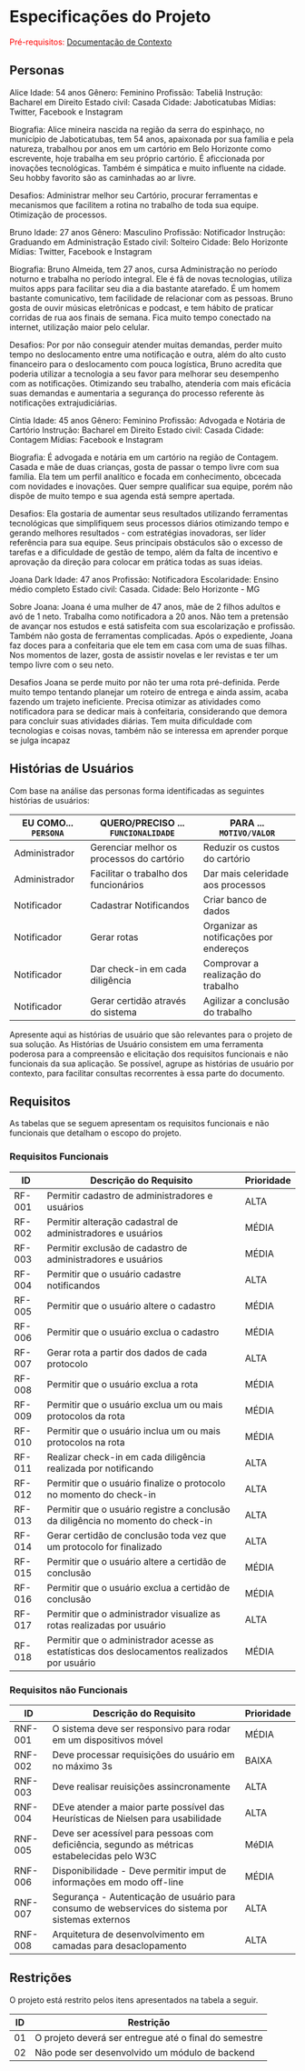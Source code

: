# Especificações do Projeto

<span style="color:red">Pré-requisitos: <a href="1-Documentação de Contexto.md"> Documentação de Contexto</a></span>


## Personas

Alice 
Idade: 54 anos
Gênero: Feminino 
Profissão: Tabeliã 
Instrução: Bacharel em Direito 
Estado civil: Casada 
Cidade: Jaboticatubas 
Mídias: Twitter, Facebook e Instagram  

Biografia:
Alice mineira nascida na região da serra do espinhaço, no município de Jaboticatubas, tem 54 anos, apaixonada por sua família e pela natureza, trabalhou por anos em um cartório em Belo Horizonte como escrevente, hoje trabalha em seu próprio cartório. É aficcionada por inovações tecnológicas. Também é simpática e muito influente na cidade. Seu hobby favorito são as caminhadas ao ar livre.

Desafios: 
Administrar melhor seu Cartório, procurar ferramentas e mecanismos que facilitem a rotina no trabalho de toda sua equipe. 
Otimização de processos. 


Bruno
Idade: 27 anos
Gênero: Masculino
Profissão: Notificador
Instrução: Graduando em Administração
Estado civil: Solteiro
Cidade: Belo Horizonte
Mídias: Twitter, Facebook e Instagram  

Biografia:
Bruno Almeida, tem 27 anos, cursa Administração no período noturno e trabalha no período integral. Ele é fã de novas tecnologias, utiliza muitos apps para facilitar seu dia a dia bastante atarefado. É um homem bastante comunicativo, tem facilidade de relacionar com as pessoas. Bruno gosta de ouvir músicas eletrônicas e podcast, e tem hábito de praticar corridas de rua aos finais de semana. Fica muito tempo conectado na internet, utilização maior pelo celular.

Desafios:
Por por não conseguir atender muitas demandas, perder muito tempo no deslocamento entre uma notificação e outra, além do alto custo financeiro para o deslocamento com pouca logística, Bruno acredita que poderia utilizar a tecnologia a seu favor para melhorar seu desempenho com as notificações. Otimizando seu trabalho, atenderia com mais eficácia suas demandas e aumentaria a segurança do processo referente às notificações extrajudiciárias.


Cíntia
Idade: 45 anos
Gênero: Feminino 
Profissão: Advogada e Notária de Cartório 
Instrução: Bacharel em Direito 
Estado civil: Casada 
Cidade: Contagem
Mídias: Facebook e Instagram  

Biografia:
É advogada e notária em um cartório na região de Contagem. Casada e mãe de duas crianças, gosta de passar o tempo livre com sua família.
Ela tem um perfil analítico e focada em conhecimento, obcecada com novidades e inovações. Quer sempre qualificar sua equipe, porém não dispõe de muito tempo e sua agenda está sempre apertada.

Desafios: 
Ela gostaria de aumentar seus resultados utilizando ferramentas tecnológicas que simplifiquem seus processos diários otimizando tempo e gerando melhores resultados - com estratégias inovadoras, ser líder referência para sua equipe.
Seus principais obstáculos são o excesso de tarefas e a dificuldade de gestão de tempo, além da falta de incentivo e aprovação da direção para colocar em prática todas as suas ideias.



Joana Dark
Idade: 47 anos
Profissão: Notificadora
Escolaridade: Ensino médio completo
Estado civil: Casada.
Cidade: Belo Horizonte - MG

Sobre Joana:
Joana é uma mulher de 47 anos, mãe de 2 filhos adultos e avó de 1 neto. 
Trabalha como notificadora a 20 anos. Não tem a pretensão de avançar nos estudos e está satisfeita com sua escolarização e profissão. Também não gosta de ferramentas complicadas.
Após o expediente, Joana faz doces para a confeitaria que ele tem em casa com uma de suas filhas. 
Nos momentos de lazer, gosta de assistir novelas e ler revistas e ter um tempo livre com o seu neto.

Desafios
Joana se perde muito por não ter uma rota pré-definida. Perde muito tempo tentando planejar um roteiro de entrega e ainda assim, acaba fazendo um trajeto ineficiente.
Precisa otimizar as atividades como notificadora para se dedicar mais à confeitaria, considerando que demora para concluir suas atividades diárias.
Tem muita dificuldade com tecnologias e coisas novas, também não se interessa em aprender porque se julga incapaz


## Histórias de Usuários

Com base na análise das personas forma identificadas as seguintes histórias de usuários:

|EU COMO... `PERSONA`| QUERO/PRECISO ... `FUNCIONALIDADE`       |PARA ... `MOTIVO/VALOR`                 |
|--------------------|------------------------------------------|----------------------------------------|
|Administrador       | Gerenciar melhor os processos do cartório|Reduzir os custos do cartório           |
|Administrador       | Facilitar o trabalho dos funcionários    |Dar mais celeridade aos processos       |
|Notificador         | Cadastrar Notificandos                   |Criar banco de dados                    |
|Notificador         | Gerar rotas                              |Organizar as notificações por endereços |  
|Notificador         | Dar check-in em cada diligência          |Comprovar a realização do trabalho      |
|Notificador         | Gerar certidão através do sistema        |Agilizar a conclusão do trabalho        |


Apresente aqui as histórias de usuário que são relevantes para o projeto de sua solução. As Histórias de Usuário consistem em uma ferramenta poderosa para a compreensão e elicitação dos requisitos funcionais e não funcionais da sua aplicação. Se possível, agrupe as histórias de usuário por contexto, para facilitar consultas recorrentes à essa parte do documento.


## Requisitos

As tabelas que se seguem apresentam os requisitos funcionais e não funcionais que detalham o escopo do projeto.

### Requisitos Funcionais

|ID    | Descrição do Requisito  | Prioridade |
|------|-----------------------------------------|----|
|RF-001| Permitir cadastro de administradores e usuários | ALTA |
|RF-002| Permitir alteração cadastral de administradores e usuários | MÉDIA |
|RF-003| Permitir exclusão de cadastro de administradores e usuários | MÉDIA |
|RF-004| Permitir que o usuário cadastre notificandos | ALTA | 
|RF-005| Permitir que o usuário altere o cadastro  | MÉDIA |
|RF-006| Permitir que o usuário exclua o cadastro  | MÉDIA |
|RF-007| Gerar rota a partir dos dados de cada protocolo | ALTA |
|RF-008| Permitir que o usuário exclua a rota | MÉDIA |
|RF-009| Permitir que o usuário exclua um ou mais protocolos da rota | MÉDIA |
|RF-010| Permitir que o usuário inclua um ou mais protocolos na rota | MÉDIA |
|RF-011| Realizar check-in em cada diligência realizada por notificando | ALTA |
|RF-012| Permitir que o usuário finalize o protocolo no momento do check-in | ALTA |
|RF-013| Permitir que o usuário registre a conclusão da diligência no momento do check-in | ALTA |
|RF-014| Gerar certidão de conclusão toda vez que um protocolo for finalizado | ALTA |
|RF-015| Permitir que o usuário altere a certidão de conclusão | MÉDIA |
|RF-016| Permitir que o usuário exclua a certidão de conclusão | MÉDIA |
|RF-017| Permitir que o administrador visualize as rotas realizadas por usuário | ALTA |
|RF-018| Permitir que o administrador acesse as estatísticas dos deslocamentos realizados por usuário | MÉDIA |




### Requisitos não Funcionais

|ID     | Descrição do Requisito  |Prioridade |
|-------|-------------------------|----|
|RNF-001| O sistema deve ser responsivo para rodar em um dispositivos móvel | MÉDIA | 
|RNF-002| Deve processar requisições do usuário em no máximo 3s |  BAIXA | 
|RNF-003| Deve realisar reuisições assincronamente | ALTA |
|RNF-004| DEve atender a maior parte possível das Heurísticas de Nielsen para usabilidade |  ALTA | 
|RNF-005| Deve ser acessível para pessoas com deficiência, segundo as métricas estabelecidas pelo W3C |  MéDIA | 
|RNF-006| Disponibilidade - Deve permitir imput de informações em modo off-line |  MÉDIA | 
|RNF-007| Segurança - Autenticação de usuário para consumo de webservices do sistema por sistemas externos |  ALTA | 
RNF-008| Arquitetura de desenvolvimento em camadas para desaclopamento |  ALTA | 


## Restrições

O projeto está restrito pelos itens apresentados na tabela a seguir.

|ID| Restrição                                             |
|--|-------------------------------------------------------|
|01| O projeto deverá ser entregue até o final do semestre |
|02| Não pode ser desenvolvido um módulo de backend        |




